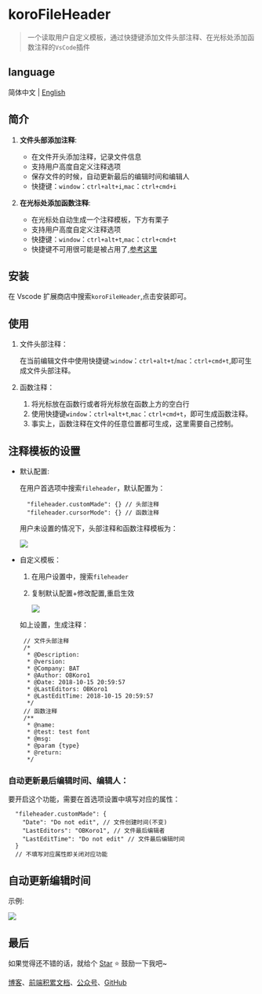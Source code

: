 # koroFileHeader 

> 一个读取用户自定义模板，通过快捷键添加文件头部注释、在光标处添加函数注释的`VsCode`插件

## language

简体中文 | [English](https://github.com/OBKoro1/koro1FileHeader/blob/master/README_en-us.md)

## 简介

1. **文件头部添加注释**:
   
   *  在文件开头添加注释，记录文件信息
   *  支持用户高度自定义注释选项
   *  保存文件的时候，自动更新最后的编辑时间和编辑人
   *  快捷键：`window`：`ctrl+alt+i`,`mac`：`ctrl+cmd+i`

2. **在光标处添加函数注释**:

    * 在光标处自动生成一个注释模板，下方有栗子
    * 支持用户高度自定义注释选项
    * 快捷键：`window`：`ctrl+alt+t`,`mac`：`ctrl+cmd+t`
    * 快捷键不可用很可能是被占用了,[参考这里](https://github.com/OBKoro1/koro1FileHeader/issues/5)

## 安装

在 Vscode 扩展商店中搜索`koroFileHeader`,点击安装即可。

## 使用

1. 文件头部注释：

    在当前编辑文件中使用快捷键:`window`：`ctrl+alt+t`/`mac`：`ctrl+cmd+t`,即可生成文件头部注释。
    
2. 函数注释：
   
    1. 将光标放在函数行或者将光标放在函数上方的空白行
    2. 使用快捷键`window`：`ctrl+alt+t`,`mac`：`ctrl+cmd+t`，即可生成函数注释。
    3. 事实上，函数注释在文件的任意位置都可生成，这里需要自己控制。

## 注释模板的设置

* 默认配置:
  
  在用户首选项中搜索`fileheader`，默认配置为：

        "fileheader.customMade": {} // 头部注释
        "fileheader.cursorMode": {} // 函数注释 

  用户未设置的情况下，头部注释和函数注释模板为：

    ![](https://user-gold-cdn.xitu.io/2018/10/15/166779bbd32b2eb8?w=835&h=669&f=gif&s=110037)

 * 自定义模板：
    
   1. 在用户设置中，搜索`fileheader`
   2. 复制默认配置+修改配置,重启生效
    
      ![](https://user-gold-cdn.xitu.io/2018/10/15/16677ca54d2fd641?w=1904&h=1418&f=png&s=483788)
      
    如上设置，生成注释：

        // 文件头部注释
        /*
         * @Description: 
         * @version: 
         * @Company: BAT
         * @Author: OBKoro1
         * @Date: 2018-10-15 20:59:57
         * @LastEditors: OBKoro1
         * @LastEditTime: 2018-10-15 20:59:57
         */
        // 函数注释
        /**
         * @name: 
         * @test: test font
         * @msg: 
         * @param {type} 
         * @return: 
         */

### 自动更新最后编辑时间、编辑人：

要开启这个功能，需要在首选项设置中填写对应的属性：

      "fileheader.customMade": {
        "Date": "Do not edit", // 文件创建时间(不变)
        "LastEditors": "OBKoro1", // 文件最后编辑者
        "LastEditTime": "Do not edit" // 文件最后编辑时间
      }
      // 不填写对应属性即关闭对应功能


## 自动更新编辑时间
 示例:

   ![](https://user-gold-cdn.xitu.io/2018/10/15/16677021413214ca?w=413&h=270&f=gif&s=49647)

## 最后

如果觉得还不错的话，就给个 [Star](https://github.com/OBKoro1/koro1FileHeader) ⭐️ 鼓励一下我吧~

[博客](http://obkoro1.com/)、[前端积累文档](http://obkoro1.com/web_accumulate/accumulate/)、[公众号](https://user-gold-cdn.xitu.io/2018/5/1/1631b6f52f7e7015?w=344&h=344&f=jpeg&s=8317)、[GitHub](https://github.com/OBKoro1)